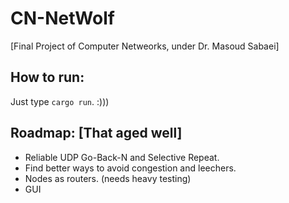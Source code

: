 # CN-NetWolf

[Final Project of Computer Netweorks, under Dr. Masoud Sabaei]

## How to run:
Just type `cargo run`. :)))

## Roadmap: [That aged well]
* Reliable UDP Go-Back-N and Selective Repeat.
* Find better ways to avoid congestion and leechers.
* Nodes as routers. (needs heavy testing)
* GUI
